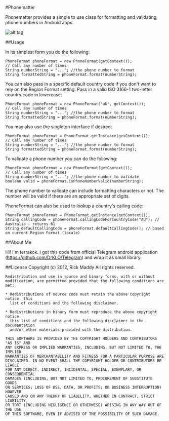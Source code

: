 #Phonematter

Phonematter provides a simple to use class for formatting and validating phone numbers in Android apps.

![alt tag](https://i.imgur.com/4nA9Eow.gif)

##Usage

In its simplest form you do the following:

    PhoneFormat phoneFormat = new PhoneFormat(getContext());
    // Call any number of times
    String numberString = "..."; //the phone number to format
    String formattedString = phoneFormat.format(numberString);

You can also pass in a specific default country code if you don't want to rely on the Region Format setting. Pass in a valid ISO 3166-1 two-letter country code in lowercase:

    PhoneFormat phoneFormat = new PhoneFormat("uk", getContext());
    // Call any number of times
    String numberString = "..."; //the phone number to format
    String formattedString = phoneFormat.format(numberString);

You may also use the singleton interface if desired:

    PhoneFormat phoneFormat = PhoneFormat.getInstance(getContext());
    // Call any number of times
    String numberString = "..."; //the phone number to format
    String formattedString = phoneFormat.format(numberString);

To validate a phone number you can do the following:

    PhoneFormat phoneFormat = new PhoneFormat(getContext());
    // Call any number of times
    String numberString = "..."; //the phone number to validate
    boolean valid = phoneFormat.isPhoneNumberValid(numberString);
    
The phone number to validate can include formatting characters or not. The number will be valid if there are an appropriate set of digits.

PhoneFormat can also be used to lookup a country's calling code:

    PhoneFormat phoneFormat = PhoneFormat.getInstance(getContext());
    String callingCode = phoneFormat.callingCodeForCountryCode("AU"); // Australia - returns 61
    String defaultCallingCode = phoneFormat.defaultCallingCode(); // based on current Region Format (locale)

##About Me

Hi! I'm terrakok. I got this code from official Telegram android application (https://github.com/DrKLO/Telegram) and wrap it as small library.

##License
    Copyright (c) 2012, Rick Maddy
    All rights reserved.

    Redistribution and use in source and binary forms, with or without
    modification, are permitted provided that the following conditions are met:

    * Redistributions of source code must retain the above copyright notice, this
      list of conditions and the following disclaimer.

    * Redistributions in binary form must reproduce the above copyright notice,
      this list of conditions and the following disclaimer in the documentation
      and/or other materials provided with the distribution.

    THIS SOFTWARE IS PROVIDED BY THE COPYRIGHT HOLDERS AND CONTRIBUTORS "AS IS" AND
    ANY EXPRESS OR IMPLIED WARRANTIES, INCLUDING, BUT NOT LIMITED TO, THE IMPLIED
    WARRANTIES OF MERCHANTABILITY AND FITNESS FOR A PARTICULAR PURPOSE ARE
    DISCLAIMED. IN NO EVENT SHALL THE COPYRIGHT HOLDER OR CONTRIBUTORS BE LIABLE
    FOR ANY DIRECT, INDIRECT, INCIDENTAL, SPECIAL, EXEMPLARY, OR CONSEQUENTIAL
    DAMAGES (INCLUDING, BUT NOT LIMITED TO, PROCUREMENT OF SUBSTITUTE GOODS
    OR SERVICES; LOSS OF USE, DATA, OR PROFITS; OR BUSINESS INTERRUPTION) HOWEVER
    CAUSED AND ON ANY THEORY OF LIABILITY, WHETHER IN CONTRACT, STRICT LIABILITY,
    OR TORT (INCLUDING NEGLIGENCE OR OTHERWISE) ARISING IN ANY WAY OUT OF THE USE
    OF THIS SOFTWARE, EVEN IF ADVISED OF THE POSSIBILITY OF SUCH DAMAGE.
